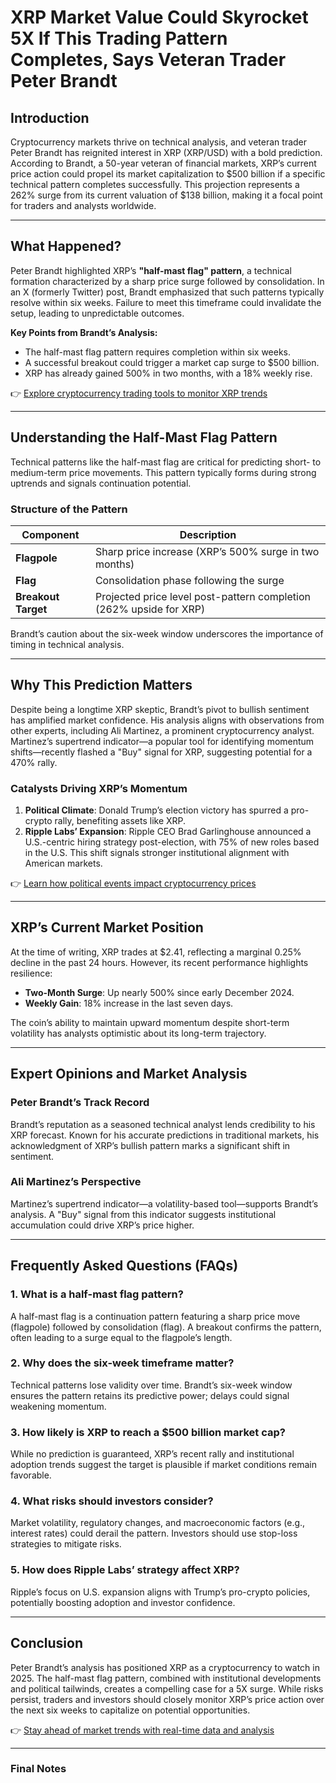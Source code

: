# XRP Market Value Could Skyrocket 5X If This Trading Pattern Completes, Says Veteran Trader Peter Brandt

## Introduction  
Cryptocurrency markets thrive on technical analysis, and veteran trader Peter Brandt has reignited interest in XRP (XRP/USD) with a bold prediction. According to Brandt, a 50-year veteran of financial markets, XRP’s current price action could propel its market capitalization to $500 billion if a specific technical pattern completes successfully. This projection represents a 262% surge from its current valuation of $138 billion, making it a focal point for traders and analysts worldwide.

---

## What Happened?  
Peter Brandt highlighted XRP’s **"half-mast flag" pattern**, a technical formation characterized by a sharp price surge followed by consolidation. In an X (formerly Twitter) post, Brandt emphasized that such patterns typically resolve within six weeks. Failure to meet this timeframe could invalidate the setup, leading to unpredictable outcomes.  

**Key Points from Brandt’s Analysis:**  
- The half-mast flag pattern requires completion within six weeks.  
- A successful breakout could trigger a market cap surge to $500 billion.  
- XRP has already gained 500% in two months, with a 18% weekly rise.  

👉 [Explore cryptocurrency trading tools to monitor XRP trends](https://bit.ly/okx-bonus)  

---

## Understanding the Half-Mast Flag Pattern  
Technical patterns like the half-mast flag are critical for predicting short- to medium-term price movements. This pattern typically forms during strong uptrends and signals continuation potential.  

### Structure of the Pattern  
| Component          | Description                                                                 |  
|---------------------|-----------------------------------------------------------------------------|  
| **Flagpole**        | Sharp price increase (XRP’s 500% surge in two months)                      |  
| **Flag**            | Consolidation phase following the surge                                    |  
| **Breakout Target** | Projected price level post-pattern completion (262% upside for XRP)        |  

Brandt’s caution about the six-week window underscores the importance of timing in technical analysis.  

---

## Why This Prediction Matters  
Despite being a longtime XRP skeptic, Brandt’s pivot to bullish sentiment has amplified market confidence. His analysis aligns with observations from other experts, including Ali Martinez, a prominent cryptocurrency analyst. Martinez’s supertrend indicator—a popular tool for identifying momentum shifts—recently flashed a "Buy" signal for XRP, suggesting potential for a 470% rally.  

### Catalysts Driving XRP’s Momentum  
1. **Political Climate**: Donald Trump’s election victory has spurred a pro-crypto rally, benefiting assets like XRP.  
2. **Ripple Labs’ Expansion**: Ripple CEO Brad Garlinghouse announced a U.S.-centric hiring strategy post-election, with 75% of new roles based in the U.S. This shift signals stronger institutional alignment with American markets.  

👉 [Learn how political events impact cryptocurrency prices](https://bit.ly/okx-bonus)  

---

## XRP’s Current Market Position  
At the time of writing, XRP trades at $2.41, reflecting a marginal 0.25% decline in the past 24 hours. However, its recent performance highlights resilience:  
- **Two-Month Surge**: Up nearly 500% since early December 2024.  
- **Weekly Gain**: 18% increase in the last seven days.  

The coin’s ability to maintain upward momentum despite short-term volatility has analysts optimistic about its long-term trajectory.  

---

## Expert Opinions and Market Analysis  
### Peter Brandt’s Track Record  
Brandt’s reputation as a seasoned technical analyst lends credibility to his XRP forecast. Known for his accurate predictions in traditional markets, his acknowledgment of XRP’s bullish pattern marks a significant shift in sentiment.  

### Ali Martinez’s Perspective  
Martinez’s supertrend indicator—a volatility-based tool—supports Brandt’s analysis. A "Buy" signal from this indicator suggests institutional accumulation could drive XRP’s price higher.  

---

## Frequently Asked Questions (FAQs)  

### **1. What is a half-mast flag pattern?**  
A half-mast flag is a continuation pattern featuring a sharp price move (flagpole) followed by consolidation (flag). A breakout confirms the pattern, often leading to a surge equal to the flagpole’s length.  

### **2. Why does the six-week timeframe matter?**  
Technical patterns lose validity over time. Brandt’s six-week window ensures the pattern retains its predictive power; delays could signal weakening momentum.  

### **3. How likely is XRP to reach a $500 billion market cap?**  
While no prediction is guaranteed, XRP’s recent rally and institutional adoption trends suggest the target is plausible if market conditions remain favorable.  

### **4. What risks should investors consider?**  
Market volatility, regulatory changes, and macroeconomic factors (e.g., interest rates) could derail the pattern. Investors should use stop-loss strategies to mitigate risks.  

### **5. How does Ripple Labs’ strategy affect XRP?**  
Ripple’s focus on U.S. expansion aligns with Trump’s pro-crypto policies, potentially boosting adoption and investor confidence.  

---

## Conclusion  
Peter Brandt’s analysis has positioned XRP as a cryptocurrency to watch in 2025. The half-mast flag pattern, combined with institutional developments and political tailwinds, creates a compelling case for a 5X surge. While risks persist, traders and investors should closely monitor XRP’s price action over the next six weeks to capitalize on potential opportunities.  

👉 [Stay ahead of market trends with real-time data and analysis](https://bit.ly/okx-bonus)  

--- 

### Final Notes  